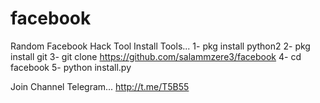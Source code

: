 # facebook
Random Facebook Hack Tool
Install Tools...
1- pkg install python2
2- pkg install git
3- git clone https://github.com/salammzere3/facebook
4- cd facebook
5- python install.py

Join Channel Telegram...
http://t.me/T5B55
